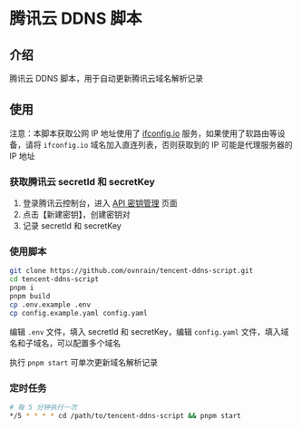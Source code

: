 # 腾讯云 DDNS 脚本

## 介绍

腾讯云 DDNS 脚本，用于自动更新腾讯云域名解析记录

## 使用

注意：本脚本获取公网 IP 地址使用了 [ifconfig.io](https://ifconfig.io/ip) 服务，如果使用了软路由等设备，请将 `ifconfig.io` 域名加入直连列表，否则获取到的 IP 可能是代理服务器的 IP 地址

### 获取腾讯云 secretId 和 secretKey

1. 登录腾讯云控制台，进入 [API 密钥管理](https://console.cloud.tencent.com/cam/capi) 页面
2. 点击【新建密钥】，创建密钥对
3. 记录 secretId 和 secretKey

### 使用脚本

```bash
git clone https://github.com/ovnrain/tencent-ddns-script.git
cd tencent-ddns-script
pnpm i
pnpm build
cp .env.example .env
cp config.example.yaml config.yaml
```

编辑 `.env` 文件，填入 secretId 和 secretKey，编辑 `config.yaml` 文件，填入域名和子域名，可以配置多个域名

执行 `pnpm start` 可单次更新域名解析记录

### 定时任务

```bash
# 每 5 分钟执行一次
*/5 * * * * cd /path/to/tencent-ddns-script && pnpm start
```
